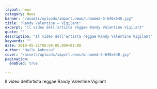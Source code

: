 ```yaml
---
layout: news
category: News
banner: "/assets/uploads/import.news/unnamed-5-640x640.jpg"
title: "Randy Valentine – Vigilant"
excerpt: "Il video dell’artista reggae Randy Valentine Vigilant"
quote: ""
description: "Il video dell’artista reggae Randy Valentine Vigilant"
keywords: ""
date: 2019-05-21T00:00:00.000+01:00
author: "Haile Anbessa"
cover: "/assets/uploads/import.news/unnamed-5-640x640.jpg"
pagination:
  enabled: true

---
```


Il video dell’artista reggae Randy Valentine Vigilant